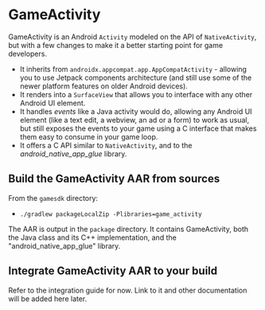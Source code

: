 # GameActivity

GameActivity is an Android `Activity` modeled on the API of `NativeActivity`, but with a few changes to make it a better starting point for game developers.

* It inherits from `androidx.appcompat.app.AppCompatActivity` - allowing you to use Jetpack components architecture (and still use some of the newer platform features on older Android devices).
* It renders into a `SurfaceView` that allows you to interface with any other Android UI element.
* It handles *events* like a Java activity would do, allowing any Android UI element (like a text edit, a webview, an ad or a form) to work as usual, but still exposes the events to your game using a C interface that makes them easy to consume in your game loop.
* It offers a C API similar to `NativeActivity`, and to the *android_native_app_glue* library.

## Build the GameActivity AAR from sources

From the `gamesdk` directory:

* `./gradlew packageLocalZip -Plibraries=game_activity`

The AAR is output in the `package` directory. It contains GameActivity, both the Java class and its C++ implementation, and the "android_native_app_glue" library.

## Integrate GameActivity AAR to your build

Refer to the integration guide for now. Link to it and other documentation will be added here later.
